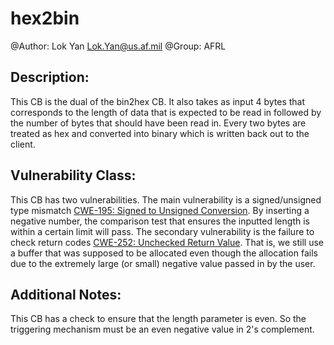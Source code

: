 # hex2bin

@Author: Lok Yan <Lok.Yan@us.af.mil>
@Group: AFRL

## Description:

This CB is the dual of the bin2hex CB. It also takes as input 4 bytes that corresponds to the length of data that is expected to be read in followed by the number of bytes that should have been read in. Every two bytes are treated as hex and converted into binary which is written back out to the client.
 
## Vulnerability Class: 

This CB has two vulnerabilities. The main vulnerability is a signed/unsigned type mismatch [CWE-195: Signed to Unsigned Conversion](http://cwe.mitre.org/data/definitions/195.html). By inserting a negative number, the comparison test that ensures the inputted length is within a certain limit will pass. The secondary vulnerability is the failure to check return codes [CWE-252: Unchecked Return Value](http://cwe.mitre.org/data/definitions/252.html). That is, we still use a buffer that was supposed to be allocated even though the allocation fails due to the extremely large (or small) negative value passed in by the user.

## Additional Notes:

This CB has a check to ensure that the length parameter is even. So the triggering mechanism must be an even negative value in 2's complement.
